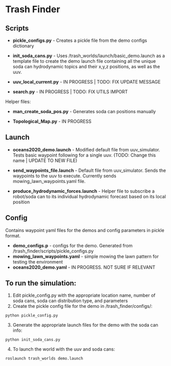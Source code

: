 # Trash Finder

## Scripts

 - **pickle_configs.py** - Creates a pickle file from the demo configs dictionary
 - **init_soda_cans.py** - Uses /trash_worlds/launch/basic_demo.launch as a template file to create the demo launch file containing all the unique soda can hydrodynamic topics and their x,y,z positions, as well as the uuv.

 - **uuv_local_current.py** - IN PROGRESS | TODO: FIX UPDATE MESSAGE
 - **search.py** - IN PROGRESS | TODO: FIX UTILS IMPORT

Helper files:
 - **man_create_soda_pos.py** - Generates soda can positions manually

 - **Topological_Map.py** - IN PROGRESS


## Launch
 - **oceans2020_demo.launch** - Modified default file from uuv_simulator. Tests basic waypoint following for a single uuv. (TODO: Change this name | UPDATE TO NEW FILE)
 - **send_waypoints_file.launch** - Default file from uuv_simulator. Sends the waypoints to the uuv to execute. Currently sends mowing_lawn_waypoints.yaml file.

 - **produce_hydrodynamic_forces.launch** - Helper file to subscribe a robot/soda can to its individual hydrodynamic forecast based on its local position


## Config
Contains waypoint yaml files for the demos and config parameters in pickle format.

 - **demo_configs.p** - configs for the demo. Generated from /trash_finder/scripts/pickle_configs.py
 - **mowing_lawn_waypoints.yaml** - simple mowing the lawn pattern for testing the environment
 - **oceans2020_demo.yaml** - IN PROGRESS. NOT SURE IF RELEVANT


## To run the simulation:
 1. Edit pickle_config.py with the appropriate location name, number of soda cans, soda can distribution type, and parameters
 2. Create the pickle config file for the demo in /trash_finder/configs/:

 ```
 python pickle_config.py
 ```

 3. Generate the appropriate launch files for the demo with the soda can info:
 ```
 python init_soda_cans.py 
 ```

 4. To launch the world with the uuv and soda cans:
 ```
 roslaunch trash_worlds demo.launch
 ```